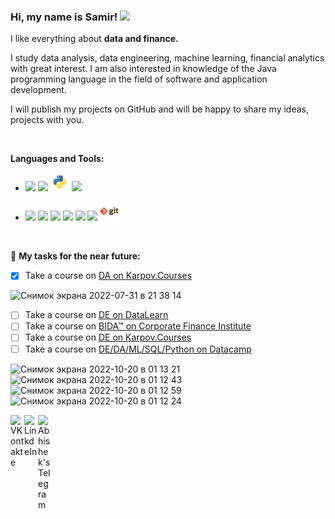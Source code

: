 
### Hi, my name is Samir! <img src="https://media.giphy.com/media/hvRJCLFzcasrR4ia7z/giphy.gif" width="25px">

I like everything about **data and finance.**

I study data analysis, data engineering, machine learning, financial analytics with great interest. 
I am also interested in knowledge of the Java programming language in the field of software and application development.

I will publish my projects on GitHub and  will be happy to share my ideas, projects with you.



<br />

**Languages and Tools:**

* <code><img height="30" src="https://d33wubrfki0l68.cloudfront.net/f1f475a6fda1c2c4be4cac04033db5c3293032b4/513a4/assets/images/markdown-mark-white.svg"></code>
<code><img height="30" src="https://w7.pngwing.com/pngs/865/204/png-transparent-microsoft-sql-server-microsoft-azure-sql-database-computer-icons-others-text-rectangle-logo.png"></code>
<code><img height="30" src="https://raw.githubusercontent.com/github/explore/80688e429a7d4ef2fca1e82350fe8e3517d3494d/topics/python/python.png"></code>
<code><img height="30" src="https://w7.pngwing.com/pngs/436/845/png-transparent-java-programming-language-computer-programming-programmer-logo-language-contact-text-logo-computer-science.png"></code>


* <code><img height="20" src="https://img-prod-cms-rt-microsoft-com.akamaized.net/cms/api/am/imageFileData/RE3BDMK?ver=f040&q=100&h=75&w=75&b=%23FFFFFFFF&aim=true"></code>
<code><img height="30" src="https://user-images.githubusercontent.com/103367293/197368801-27a40971-afd4-4174-b214-cfcd8eb7859d.png"></code>
<code><img height="30" src="https://user-images.githubusercontent.com/103367293/197368845-5aafc001-8f43-44fd-bfb5-0d3f4d11f8f1.png"></code>
<code><img height="30" src="https://user-images.githubusercontent.com/103367293/197368949-64d1dfba-8ca2-4c87-a855-300cf8605a24.png"></code>
<code><img height="30" src="https://user-images.githubusercontent.com/103367293/197368958-d4db39d3-cf17-4429-96c1-60a3525a11d3.png"></code>
<code><img height="30" src="https://user-images.githubusercontent.com/103367293/197368928-29ed1556-e714-40dd-b843-f4bdff1a1327.png"></code>
<code><img height="30" src="https://raw.githubusercontent.com/github/explore/80688e429a7d4ef2fca1e82350fe8e3517d3494d/topics/git/git.png"></code>



<br />

🚧 **My tasks for the near future:**
<!-- TODO-IST:START -->
* [X] Take a course on [DA on Karpov.Courses](https://karpov.courses/analytics)
<img width="400" alt="Снимок экрана 2022-07-31 в 21 38 14" src="https://user-images.githubusercontent.com/103367293/182040608-a3fc85c4-e451-4bfc-8ce2-37b6535885fb.png">

* [ ] Take a course on [DE on DataLearn](https://github.com/Data-Learn/data-engineering/blob/master/DE%20-%20101%20Guide.md)
* [ ] Take a course on [BIDA™ on Corporate Finance Institute](https://corporatefinanceinstitute.com/certifications/business-intelligence-data-analyst-bida/)
* [ ] Take a course on [DE on Karpov.Courses](https://karpov.courses/dataengineer)
* [ ] Take a course on [DE/DA/ML/SQL/Python on Datacamp](https://app.datacamp.com/learn)

<img width="300" alt="Снимок экрана 2022-10-20 в 01 13 21" src="https://user-images.githubusercontent.com/103367293/196861886-da44a6f6-60b5-48bb-8db1-6beb98a2e8f8.png"> <img width="300" alt="Снимок экрана 2022-10-20 в 01 12 43" src="https://user-images.githubusercontent.com/103367293/196862113-140d084b-1600-48c8-88de-ec92cae0e4e4.png"> <img width="300" alt="Снимок экрана 2022-10-20 в 01 12 59" src="https://user-images.githubusercontent.com/103367293/196862868-e623a25c-da2e-4276-b550-0663e1b6c00a.png"> <img width="300" alt="Снимок экрана 2022-10-20 в 01 12 24" src="https://user-images.githubusercontent.com/103367293/196863051-4bed3838-3cca-4297-9187-a25a0b09a7e4.png">





<!-- TODO-IST:END -->




<a href="https://vk.com/samirtrillioner">
  <img align="left" alt="VKontakte" width="22px" src="https://cdn.jsdelivr.net/npm/simple-icons@v3/icons/vk.svg" />
</a>
<a href="https://www.linkedin.com/in/samir-alikperov-7198921a9/">
  <img align="left" alt="LinkdeIn" width="22px" src="https://cdn.jsdelivr.net/npm/simple-icons@v3/icons/linkedin.svg" />
</a>
<a href="https://t.me/samirtrillioner">
  <img align="left" alt="Abhishek's Telegram" width="22px" src="https://cdn.jsdelivr.net/npm/simple-icons@v3/icons/telegram.svg" />
</a>
